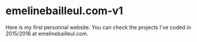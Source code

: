 # emelinebailleul.com-v1

Here is my first personnal website.
You can check the projects I've coded in 2015/2016 at emelinebailleul.com.
